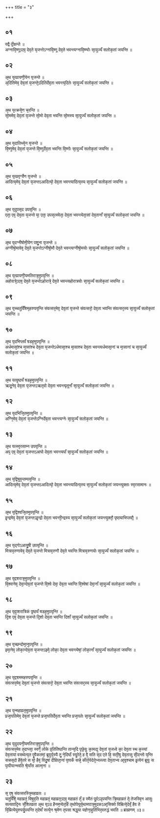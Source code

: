 +++
title = "३"

+++
## ०१
यद्वै दी᳘क्षन्ते ॥  
अग्नावि᳘ष्णूऽएव᳘ देव᳘ते य᳘जन्तेऽग्नावि᳘ष्णू देव᳘ते भवन्त्यग्नावि᳘ष्ण्वोः सा᳘युज्यँ सलोक᳘तां जयन्ति ॥  
## ०२
अ᳘थ य᳘त्प्रायणी᳘येन य᳘जन्ते ॥  
अ᳘दितिमेव᳘ देव᳘तां य᳘जन्ते᳘ऽदितिर्देव᳘ता भवन्त्य᳘दितेः सा᳘युज्यँ सलोक᳘तां जयन्ति ॥
## ०३
अ᳘थ य᳘त्क्रये᳘ण च᳘रन्ति ॥  
सो᳘ममेव᳘ देव᳘तां य᳘जन्ते सो᳘मो देव᳘ता भवन्ति सो᳘मस्य सा᳘युज्यँ सलोक᳘तां जयन्ति ॥
## ०४
अ᳘थ य᳘दातिथ्ये᳘न य᳘जन्ते ॥  
वि᳘ष्णुमेव᳘ देव᳘तां य᳘जन्ते वि᳘ष्णुर्देव᳘ता भवन्ति वि᳘ष्णोः सा᳘युज्यँ सलोक᳘तां जयन्ति ॥
## ०५
अ᳘थ य᳘त्प्रव᳘र्ग्येण य᳘जन्ते ॥  
आदित्य᳘मेव᳘ देव᳘तां य᳘जन्तऽआदित्यो᳘ देव᳘ता भवन्त्यादित्य᳘स्य सा᳘युज्यँ सलोक᳘तां जयन्ति ॥ 
## ०६
अ᳘थ य᳘दुपस᳘द उपय᳘न्ति ॥  
एता᳘ एव᳘ देव᳘ता य᳘जन्ते या᳘ एता᳘ उपस᳘त्स्वेता᳘ देव᳘ता भवन्त्येता᳘सां देव᳘तानाँ सा᳘युज्यँ सलोक᳘तां जयन्ति ॥
## ०७
अ᳘थ य᳘दग्नीषोमी᳘येण पशु᳘ना य᳘जन्ते ॥  
अग्नीषो᳘मावेव᳘ देव᳘ते य᳘जन्तेऽग्नीषो᳘मौ देव᳘ते भवन्त्यग्नीषो᳘मयोः सा᳘युज्यँ सलोक᳘तां जयन्ति ॥
## ०८
अ᳘थ य᳘त्प्रायणी᳘यमतिरात्र᳘मुपय᳘न्ति ॥  
अहोरात्रे᳘ऽएव᳘ देव᳘ते य᳘जन्तेऽहोरात्रे᳘ देव᳘ते भवन्त्यहोरात्रयोः सा᳘युज्यँ सलोक᳘तां जयन्ति ॥
## ०९
अ᳘थ य᳘च्चतुर्विँशम᳘हरुपय᳘न्ति संवत्सर᳘मेव᳘ देव᳘तां य᳘जन्ते संवत्सरो᳘ देव᳘ता भवन्ति संवत्सर᳘स्य सा᳘युज्यँ सलोक᳘तां जयन्ति ॥
## १०
अ᳘थ य᳘दभिप्लवँ षडह᳘मुपय᳘न्ति ॥  
अर्धमासां᳘श्च मा᳘सांश्च देव᳘ता य᳘जन्तेऽर्धमासा᳘श्च मा᳘साश्च देव᳘ता भवन्त्यर्धमासा᳘नां च मा᳘सानां च सा᳘युज्यँ सलोक᳘तां जयन्ति ॥
  
## ११
अ᳘थ यत्पृ᳘ष्ठ्यँ षडह᳘मुपय᳘न्ति ॥  
ऋतू᳘नेव᳘ देव᳘ता य᳘जन्तऽऋत᳘वो देव᳘ता भवन्त्यृतूनाँ सा᳘युज्यँ सलोक᳘तां जयन्ति ॥
## १२
अ᳘थ य᳘दभिजि᳘तमुपय᳘न्ति ॥  
अग्नि᳘मेव᳘ देव᳘तां य᳘जन्तेऽग्निर्देव᳘ता भवन्त्यग्नेः सा᳘युज्यँ सलोक᳘तां जयन्ति ॥
## १३
अ᳘थ यत्स्व᳘रसाम्न उपय᳘न्ति ॥  
अप᳘ एव᳘ देव᳘तां य᳘जन्तऽआपो देव᳘ता भवन्त्यपाँ सा᳘युज्यँ सलोक᳘तां जयन्ति ॥
## १४
अ᳘थ य᳘द्विषुव᳘न्तम्पय᳘न्ति ॥  
आदित्य᳘मेव᳘ देव᳘तां य᳘जन्तऽआदित्यो᳘ देव᳘ता भवन्त्यादित्य᳘स्य सा᳘युज्यँ सलोक᳘तां जयन्त्युक्ताः स्व᳘रसामानः ॥  
## १५
अ᳘थ य᳘द्विश्वजि᳘तमुपय᳟न्ति ॥  
इ᳘न्द्रमेव᳘ देव᳘तां य᳘जन्तऽइ᳘न्द्रो देव᳘ता भवन्ती᳘न्द्रस्य सा᳘युज्यँ सलोक᳘तां जयन्त्युक्तौ᳘ पृष्ठ्याभिप्लवौ᳟ ॥ 
## १६
अ᳘थ य᳘द्गोऽआयु᳘षी उपय᳘न्ति ॥  
मित्राव᳘रुणावेव᳘ देव᳘ते य᳘जन्ते मित्राव᳘रुणौ देव᳘ते भवन्ति मित्राव᳘रुणयोः सा᳘युज्यँ सलोक᳘तां जयन्ति ॥  
## १७
अ᳘थ य᳘द्दशरात्र᳘मुपय᳘न्ति ॥  
वि᳘श्वानेव᳘ देवा᳘न्देव᳘तां य᳘जन्ते वि᳘श्वे देवा᳘ देव᳘ता भवन्ति वि᳘श्वेषां देवा᳘नाँ सा᳘युज्यँ सलोक᳘तां जयन्ति ॥
## १८
अ᳘थ य᳘द्दा᳘शरात्रिकं पृ᳘ष्ठ्यँ षडह᳘मुपय᳘न्ति ॥  
दि᳘श एव᳘ देव᳘ता य᳘जन्ते दि᳘शो देव᳘ता भवन्ति दिशाँ सा᳘युज्यँ सलोक᳘तां जयन्ति ॥
## १९
अ᳘थ य᳘च्छन्दोमा᳘नुपय᳘न्ति ॥  
इमा᳘नेव᳘ लोका᳘न्देव᳘ता य᳘जन्तऽइमे᳘ लोका᳘ देव᳘ता भवन्त्येषां᳘ लोका᳘नाँ सा᳘युज्यँ सलोक᳘तां जयन्ति ॥  
## २०
अ᳘थ य᳘द्दशममहरुपय᳘न्ति ॥  
संवत्सर᳘मेव᳘ देव᳘तां य᳘जन्ते संवत्सरो᳘ देव᳘ता भवन्ति संवत्सर᳘स्य सा᳘युज्यँ सलोक᳘तां जयन्ति ॥
## २१
अ᳘थ य᳘न्महाव्रत᳘मुपय᳘न्ति ॥  
प्रजा᳘पतिमेव᳘ देव᳘तां य᳘जन्ते प्रजा᳘पतिर्देव᳘ता भवन्ति प्रजा᳘पतेः सा᳘युज्यँ सलोक᳘तां जयन्ति ॥
## २२
अ᳘थ य᳘दुदयनी᳘यमतिरात्र᳘मुपय᳘न्ति ॥  
संवत्सर᳘मेव त᳘दाप्त्वा᳘ स्वर्गे᳘ लोके प्र᳘तितिष्ठन्ति तान्य᳘दि पृछे᳘युः का᳘मद्य᳘ देव᳘तां य᳘जध्वे का᳘ देव᳘ता स्थ क᳘स्यां देव᳘तायां वसथेत्य᳘त एॗवैकतमां᳘ ब्रूयुर्य᳘स्यै तु᳘ ने᳘दिष्ठँ स्यु᳘रेते᳘ ह वै᳘ सति स᳘द एते हि᳘ सती᳘षु देव᳘तासु सी᳘दन्तो य᳘न्ति सत्त्रस᳘दो हैवे᳘तरे स यो᳘ हैवं᳘ विदु᳘षां दीक्षिता᳘नां पा᳘पकँ सत्त्रे᳘ कीर्त᳘येदेते᳘भ्यस्त्वा देव᳘ताभ्य आ᳘वृश्चाम इ᳘त्येनं ब्रूयुः स पा᳘पीयान्भवति श्रे᳘याँस आत्म᳘ना ॥  
## २३
स᳘ एष᳘ संवत्सरस्त्रि᳘महाव्रतः ॥  
चतुर्विँशे᳘ महाव्रतं᳘ विषुव᳘ति महाव्रतं᳘ महाव्रत᳘ऽएव᳘ महाव्रतं तँ᳘ ह स्मैतं पू᳘र्वऽउ᳘पयन्ति त्रि᳘महाव्रतं ते᳘ तेजस्वि᳘न आसुः सत्यवादि᳘नः सँ᳘शितव्रता अ᳘थ य᳘ऽउ हैनम᳘प्येत᳘र्हि त᳘थोपेयुर्य᳘थामपात्र᳘मुदकऽआ᳘सिक्ते विम्रित्ये᳘देवँ᳘ हैव ते वि᳘म्रित्येयुरुपर्यु᳘पयन्ति त᳘देषाँ सत्ये᳘न श्र᳘मेण त᳘पसा श्रद्ध᳘या यज्ञेना᳘हुतिभिर᳘वरुद्धं भवति ॥ ब्राह्मणम् ॥३॥
